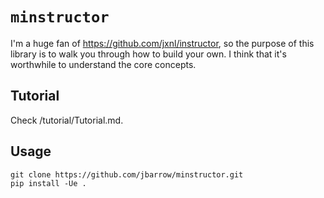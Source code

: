 # `minstructor`

I'm a huge fan of https://github.com/jxnl/instructor, so the purpose of this library is to walk you through how to build your own.
I think that it's worthwhile to understand the core concepts.

## Tutorial

Check /tutorial/Tutorial.md.

## Usage

```
git clone https://github.com/jbarrow/minstructor.git
pip install -Ue .
```
